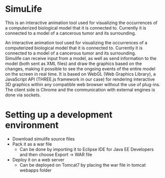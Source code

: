 # SimuLife

This is an interactive animation tool used for visualizing the occurrences of a computerized biological model that it is connected to. Currently it is connected to a model of a cancerous tumor and its surrounding.

An interactive animation tool used for visualizing the occurrences of a computerized biological model that it is connected to. Currently it is connected to a model of a cancerous tumor and its surrounding.  
Simulife can receive input from a model, as well as send information to the model (both sent as XML files) and draw the graphics based on the changes, making it possible to see the ongoing events of the entire model on the screen in real time. It is based on WebGL (Web Graphics Library), a JavaScript API (THREE.js framework in our case) for rendering interactive 3D graphics within any compatible web browser without the use of plug-ins. The client side is Chrome and the communication with external engines is done via sockets. 

# Setting up a development environment

- Download simulife source files
- Pack it as a war file
  - Can be done by importing it to Eclipse IDE for Java EE Developers and then choose Export -> WAR file
- Deploy it on a web server
  - Can be deployed on Tomcat7 by placing the war file in tomcat webapps folder
